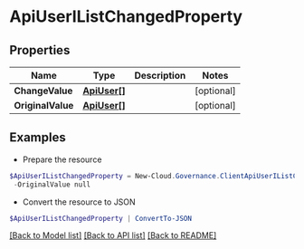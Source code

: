 # ApiUserIListChangedProperty
## Properties

Name | Type | Description | Notes
------------ | ------------- | ------------- | -------------
**ChangeValue** | [**ApiUser[]**](ApiUser.md) |  | [optional] 
**OriginalValue** | [**ApiUser[]**](ApiUser.md) |  | [optional] 

## Examples

- Prepare the resource
```powershell
$ApiUserIListChangedProperty = New-Cloud.Governance.ClientApiUserIListChangedProperty  -ChangeValue null `
 -OriginalValue null
```

- Convert the resource to JSON
```powershell
$ApiUserIListChangedProperty | ConvertTo-JSON
```

[[Back to Model list]](../README.md#documentation-for-models) [[Back to API list]](../README.md#documentation-for-api-endpoints) [[Back to README]](../README.md)

